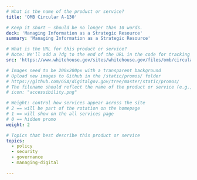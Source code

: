 ```yaml
---
# What is the name of the product or service?
title: 'OMB Circular A-130'

# Keep it short — should be no longer than 10 words.
deck: 'Managing Information as a Strategic Resource'
summary: 'Managing Information as a Strategic Resource'

# What is the URL for this product or service?
# Note: We'll add a ?dg to the end of the URL in the code for tracking purposes
src: 'https://www.whitehouse.gov/sites/whitehouse.gov/files/omb/circulars/A130/a130revised.pdf'

# Images need to be 200x200px with a transparent background
# Upload new images to Github in the /static/promos/ folder
# https://github.com/GSA/digitalgov.gov/tree/master/static/promos/
# The filename should reflect the name of the product or service (e.g., challenge-gov.png)
# icon: "accessibility.png"

# Weight: control how services appear across the site
# 2 == will be part of the rotation on the homepage
# 1 == will show on the all services page
# 0 == hidden promo
weight: 2

# Topics that best describe this product or service
topics:
  - policy
  - security
  - governance
  - managing-digital

---
```


